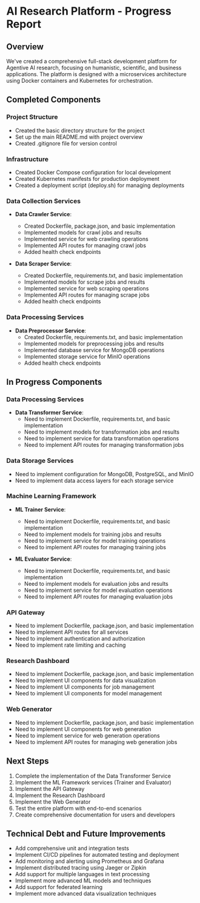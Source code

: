 # AI Research Platform - Progress Report

## Overview

We've created a comprehensive full-stack development platform for Agentive AI research, focusing on humanistic, scientific, and business applications. The platform is designed with a microservices architecture using Docker containers and Kubernetes for orchestration.

## Completed Components

### Project Structure
- Created the basic directory structure for the project
- Set up the main README.md with project overview
- Created .gitignore file for version control

### Infrastructure
- Created Docker Compose configuration for local development
- Created Kubernetes manifests for production deployment
- Created a deployment script (deploy.sh) for managing deployments

### Data Collection Services
- **Data Crawler Service**:
  - Created Dockerfile, package.json, and basic implementation
  - Implemented models for crawl jobs and results
  - Implemented service for web crawling operations
  - Implemented API routes for managing crawl jobs
  - Added health check endpoints

- **Data Scraper Service**:
  - Created Dockerfile, requirements.txt, and basic implementation
  - Implemented models for scrape jobs and results
  - Implemented service for web scraping operations
  - Implemented API routes for managing scrape jobs
  - Added health check endpoints

### Data Processing Services
- **Data Preprocessor Service**:
  - Created Dockerfile, requirements.txt, and basic implementation
  - Implemented models for preprocessing jobs and results
  - Implemented database service for MongoDB operations
  - Implemented storage service for MinIO operations
  - Added health check endpoints

## In Progress Components

### Data Processing Services
- **Data Transformer Service**:
  - Need to implement Dockerfile, requirements.txt, and basic implementation
  - Need to implement models for transformation jobs and results
  - Need to implement service for data transformation operations
  - Need to implement API routes for managing transformation jobs

### Data Storage Services
- Need to implement configuration for MongoDB, PostgreSQL, and MinIO
- Need to implement data access layers for each storage service

### Machine Learning Framework
- **ML Trainer Service**:
  - Need to implement Dockerfile, requirements.txt, and basic implementation
  - Need to implement models for training jobs and results
  - Need to implement service for model training operations
  - Need to implement API routes for managing training jobs

- **ML Evaluator Service**:
  - Need to implement Dockerfile, requirements.txt, and basic implementation
  - Need to implement models for evaluation jobs and results
  - Need to implement service for model evaluation operations
  - Need to implement API routes for managing evaluation jobs

### API Gateway
- Need to implement Dockerfile, package.json, and basic implementation
- Need to implement API routes for all services
- Need to implement authentication and authorization
- Need to implement rate limiting and caching

### Research Dashboard
- Need to implement Dockerfile, package.json, and basic implementation
- Need to implement UI components for data visualization
- Need to implement UI components for job management
- Need to implement UI components for model management

### Web Generator
- Need to implement Dockerfile, package.json, and basic implementation
- Need to implement UI components for web generation
- Need to implement service for web generation operations
- Need to implement API routes for managing web generation jobs

## Next Steps

1. Complete the implementation of the Data Transformer Service
2. Implement the ML Framework services (Trainer and Evaluator)
3. Implement the API Gateway
4. Implement the Research Dashboard
5. Implement the Web Generator
6. Test the entire platform with end-to-end scenarios
7. Create comprehensive documentation for users and developers

## Technical Debt and Future Improvements

- Add comprehensive unit and integration tests
- Implement CI/CD pipelines for automated testing and deployment
- Add monitoring and alerting using Prometheus and Grafana
- Implement distributed tracing using Jaeger or Zipkin
- Add support for multiple languages in text processing
- Implement more advanced ML models and techniques
- Add support for federated learning
- Implement more advanced data visualization techniques
